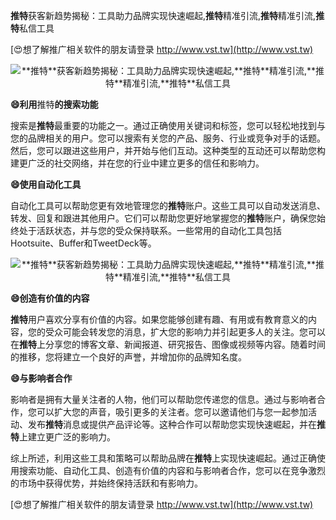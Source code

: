 **推特**获客新趋势揭秘：工具助力品牌实现快速崛起,**推特**精准引流,**推特**精准引流,**推特**私信工具

[😍想了解推广相关软件的朋友请登录 http://www.vst.tw](http://www.vst.tw)

 <center><img src="https://vst.tw/MP4/tuiguang/png/0.png" alt="**推特**获客新趋势揭秘：工具助力品牌实现快速崛起,**推特**精准引流,**推特**精准引流,**推特**私信工具"></center>

**😄利用**推特**的搜索功能**

搜索是**推特**最重要的功能之一。通过正确使用关键词和标签，您可以轻松地找到与您的品牌相关的用户。您可以搜索有关您的产品、服务、行业或竞争对手的话题。然后，您可以跟进这些用户，并开始与他们互动。这种类型的互动还可以帮助您构建更广泛的社交网络，并在您的行业中建立更多的信任和影响力。

**😄使用自动化工具**

自动化工具可以帮助您更有效地管理您的**推特**账户。这些工具可以自动发送消息、转发、回复和跟进其他用户。它们可以帮助您更好地掌握您的**推特**账户，确保您始终处于活跃状态，并与您的受众保持联系。一些常用的自动化工具包括Hootsuite、Buffer和TweetDeck等。

 <center><img src="https://vst.tw/MP4/tuiguang/png/2.png" alt="**推特**获客新趋势揭秘：工具助力品牌实现快速崛起,**推特**精准引流,**推特**精准引流,**推特**私信工具"></center>

**😄创造有价值的内容**

**推特**用户喜欢分享有价值的内容。如果您能够创建有趣、有用或有教育意义的内容，您的受众可能会转发您的消息，扩大您的影响力并引起更多人的关注。您可以在**推特**上分享您的博客文章、新闻报道、研究报告、图像或视频等内容。随着时间的推移，您将建立一个良好的声誉，并增加你的品牌知名度。

**😄与影响者合作**

影响者是拥有大量关注者的人物，他们可以帮助您传递您的信息。通过与影响者合作，您可以扩大您的声音，吸引更多的关注者。您可以邀请他们与您一起参加活动、发布**推特**消息或提供产品评论等。这种合作可以帮助您实现快速崛起，并在**推特**上建立更广泛的影响力。

综上所述，利用这些工具和策略可以帮助品牌在**推特**上实现快速崛起。通过正确使用搜索功能、自动化工具、创造有价值的内容和与影响者合作，您可以在竞争激烈的市场中获得优势，并始终保持活跃和有影响力。

[😍想了解推广相关软件的朋友请登录 http://www.vst.tw](http://www.vst.tw)



